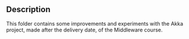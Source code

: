 ## Description
This folder contains some improvements and experiments with the Akka project, made after the delivery date, of the Middleware course.




